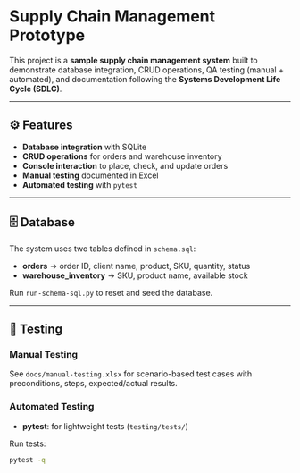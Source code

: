 # Supply Chain Management Prototype
This project is a **sample supply chain management system** built to demonstrate database integration, CRUD operations, QA testing (manual + automated), and documentation following the **Systems Development Life Cycle (SDLC)**.

---

## ⚙️ Features
- **Database integration** with SQLite  
- **CRUD operations** for orders and warehouse inventory  
- **Console interaction** to place, check, and update orders  
- **Manual testing** documented in Excel  
- **Automated testing** with `pytest` 

---

## 🗄️ Database
The system uses two tables defined in `schema.sql`:  
- **orders** → order ID, client name, product, SKU, quantity, status  
- **warehouse_inventory** → SKU, product name, available stock  

Run `run-schema-sql.py` to reset and seed the database.  

---

## 🧪 Testing

### Manual Testing
See `docs/manual-testing.xlsx` for scenario-based test cases with preconditions, steps, expected/actual results.  

### Automated Testing
- **pytest**: for lightweight tests (`testing/tests/`)  

Run tests:
```bash
pytest -q

